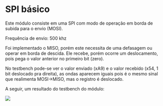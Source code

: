 # SPI básico

Este módulo consiste em uma SPI com modo de operação em borda de subida para o envio (MOSI).

Frequência de envio: 500 khz

Foi implementado o MISO, porém este necessita de uma defasagem ou operar em borda de descida.
Ele recebe, porém ocorre um deslocamento, pois pega o valor anterior no primeiro bit (zero).

No testbench pode-se ver o valor enviado (xA9) e o valor recebido (x54, 1 bit deslocado pra direita),
as ondas aparecem iguais pois é o mesmo sinal que realimenta MOSI->MISO, mas o registro é deslocado.

 A seguir, um resultado do testbench do módulo:
 
 ![](https://github.com/diogo0001/riscv-multicycle/blob/master/peripherals/spi/testbench.PNG)
